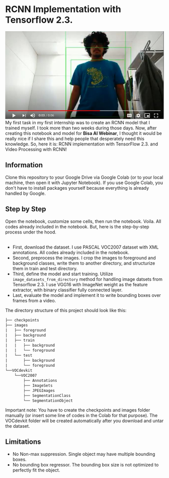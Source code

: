 # RCNN Implementation with Tensorflow 2.3.
![image](https://github.com/ammarchalifah/VideoRCNN/blob/master/video.JPG)
My first task in my first internship was to create an RCNN model that I trained myself. I took more than two weeks during those days.
Now, after creating this notebook and model for **Bisa AI Webinar**, I thought it would be really nice if I share this and help
people that desperately need this knowledge. So, here it is: RCNN implementation with TensorFlow 2.3. and Video Processing with RCNN!

## Information
Clone this repository to your Google Drive via Google Colab (or to your local machine, then open it with Jupyter Notebook).
If you use Google Colab, you don't have to install packages yourself because everything is already handled by Google.

## Step by Step
Open the notebook, customize some cells, then run the notebook. Voila. All codes already included in the notebook. But, here is the step-by-step process
under the hood.<br><br>
- First, download the dataset. I use PASCAL VOC2007 dataset with XML annotations. All codes already included in the notebook.
- Second, preprocess the images. I crop the images to foreground and background classes, write them to another directory, and structurize them in train and test directory.
- Third, define the model and start training. Utilize `image_datasets_from_directory` method for handling image datsets from Tensorflow 2.3. I use VGG16 with ImageNet weight as
the feature extractor, with binary classifier fully connected layer.
- Last, evaluate the model and implement it to write bounding boxes over frames from a video.

The directory structure of this project should look like this:
```
├── checkpoints
├── images
|   ├── foreground
|   ├── background
|   ├── train
|   |   ├── background
|   |   └── foreground
|   └── test
|       ├── background
|       └── foreground
└──VOCdevkit
    └──VOC2007
        ├── Annotations
        ├── ImageSets
        ├── JPEGImages
        ├── SegmentationClass
        └── SegmentationObject
```
Important note: You have to create the checkpoints and images folder manually (or insert some line of codes in the Colab for that purpose). The VOCdevkit folder
will be created automatically after you download and untar the dataset.
## Limitations
- No Non-max suppression. Single object may have multiple bounding boxes.
- No bounding box regressor. The bounding box size is not optimized to perfectly fit the object.
